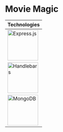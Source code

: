 # Movie Magic

| Technologies |
|--------------|
| <img src="https://www.vectorlogo.zone/logos/expressjs/expressjs-ar21.svg" alt="Express.js" height="100px"> |
| <img src="https://handlebarsjs.com/images/handlebars_logo.png" alt="Handlebars" height="100px"> |
| <img src="https://www.vectorlogo.zone/logos/mongodb/mongodb-ar21.svg" alt="MongoDB" height="100px"> |
